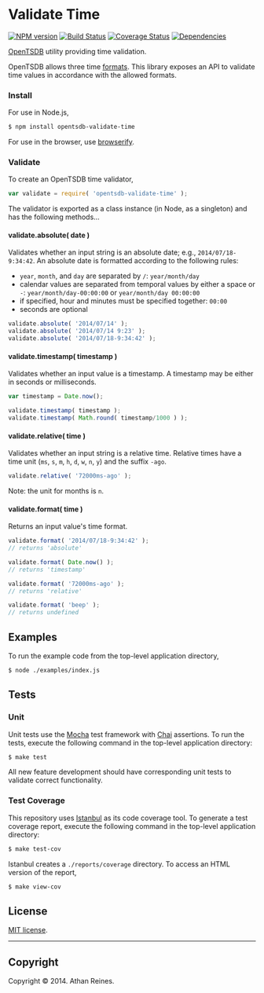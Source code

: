 Validate Time
=============
[![NPM version][npm-image]][npm-url] [![Build Status][travis-image]][travis-url] [![Coverage Status][coveralls-image]][coveralls-url] [![Dependencies][dependencies-image]][dependencies-url]

[OpenTSDB](http://opentsdb.net) utility providing time validation.

OpenTSDB allows three time [formats](http://opentsdb.net/docs/build/html/user_guide/query/dates.html). This library exposes an API to validate time values in accordance with the allowed formats.


### Install

For use in Node.js,

``` bash
$ npm install opentsdb-validate-time
```

For use in the browser, use [browserify](https://github.com/substack/node-browserify).


### Validate 

To create an OpenTSDB time validator,

``` javascript
var validate = require( 'opentsdb-validate-time' );
```

The validator is exported as a class instance (in Node, as a singleton) and has the following methods...


#### validate.absolute( date )

Validates whether an input string is an absolute date; e.g., `2014/07/18-9:34:42`. An absolute date is formatted according to the following rules:

*	`year`, `month`, and `day` are separated by `/`: `year/month/day`
* 	calendar values are separated from temporal values by either a space or `-`: `year/month/day-00:00:00` or `year/month/day 00:00:00`
*	if specified, hour and minutes must be specified together: `00:00`
*	seconds are optional


``` javascript
validate.absolute( '2014/07/14' );
validate.absolute( '2014/07/14 9:23' );
validate.absolute( '2014/07/18-9:34:42' );
```


#### validate.timestamp( timestamp )

Validates whether an input value is a timestamp. A timestamp may be either in seconds or milliseconds.

``` javascript
var timestamp = Date.now();

validate.timestamp( timestamp );
validate.timestamp( Math.round( timestamp/1000 ) );
```



#### validate.relative( time )

Validates whether an input string is a relative time. Relative times have a time unit (`ms`, `s`, `m`, `h`, `d`, `w`, `n`, `y`) and the suffix `-ago`.

``` javascript
validate.relative( '72000ms-ago' );
```

Note: the unit for months is `n`.


#### validate.format( time )

Returns an input value's time format.

``` javascript
validate.format( '2014/07/18-9:34:42' );
// returns 'absolute'

validate.format( Date.now() );
// returns 'timestamp'

validate.format( '72000ms-ago' );
// returns 'relative'

validate.format( 'beep' );
// returns undefined
```


## Examples

To run the example code from the top-level application directory,

``` bash
$ node ./examples/index.js
```



## Tests

### Unit

Unit tests use the [Mocha](http://visionmedia.github.io/mocha) test framework with [Chai](http://chaijs.com) assertions. To run the tests, execute the following command in the top-level application directory:

``` bash
$ make test
```

All new feature development should have corresponding unit tests to validate correct functionality.


### Test Coverage

This repository uses [Istanbul](https://github.com/gotwarlost/istanbul) as its code coverage tool. To generate a test coverage report, execute the following command in the top-level application directory:

``` bash
$ make test-cov
```

Istanbul creates a `./reports/coverage` directory. To access an HTML version of the report,

``` bash
$ make view-cov
```



## License

[MIT license](http://opensource.org/licenses/MIT). 


---
## Copyright

Copyright &copy; 2014. Athan Reines.


[npm-image]: http://img.shields.io/npm/v/opentsdb-validate-time.svg
[npm-url]: https://npmjs.org/package/opentsdb-validate-time

[travis-image]: http://img.shields.io/travis/opentsdb-js/validate-time/master.svg
[travis-url]: https://travis-ci.org/opentsdb-js/validate-time

[coveralls-image]: https://img.shields.io/coveralls/opentsdb-js/validate-time/master.svg
[coveralls-url]: https://coveralls.io/r/opentsdb-js/validate-time?branch=master

[dependencies-image]: http://img.shields.io/david/opentsdb-js/validate-time.svg
[dependencies-url]: https://david-dm.org/opentsdb-js/validate-time

[dev-dependencies-image]: http://img.shields.io/david/dev/opentsdb-js/validate-time.svg
[dev-dependencies-url]: https://david-dm.org/dev/opentsdb-js/validate-time

[github-issues-image]: http://img.shields.io/github/issues/opentsdb-js/validate-time.svg
[github-issues-url]: https://github.com/opentsdb-js/validate-time/issues